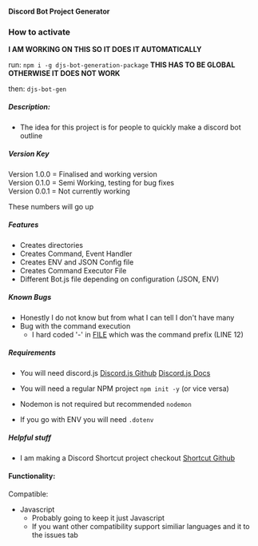#### Discord Bot Project Generator

### How to activate

**I AM WORKING ON THIS SO IT DOES IT AUTOMATICALLY**

run:
`npm i -g djs-bot-generation-package` **THIS HAS TO BE GLOBAL OTHERWISE IT DOES NOT WORK**

then:
`djs-bot-gen`

##### Description:

- The idea for this project is for people to quickly make a discord bot outline

##### Version Key

Version 1.0.0 = Finalised and working version <br>
Version 0.1.0 = Semi Working, testing for bug fixes <br>
Version 0.0.1 = Not currently working <br>

These numbers will go up

##### Features

- Creates directories
- Creates Command, Event Handler
- Creates ENV and JSON Config file
- Creates Command Executor File
- Different Bot.js file depending on configuration (JSON, ENV)

##### Known Bugs

- Honestly I do not know but from what I can tell I don't have many
- Bug with the command execution
  - I hard coded '-' in [FILE](lib/templates/executor/message.js) which was the command prefix (LINE 12)

##### Requirements

- You will need discord.js
  [Discord.js Github](https://github.com/discordjs/discord.js)
  [Discord.js Docs](https://discord.js.org/#/docs/main/stable/general/welcome)

- You will need a regular NPM project
  `npm init -y` (or vice versa)

- Nodemon is not required but recommended `nodemon`
- If you go with ENV you will need `.dotenv`

##### Helpful stuff

- I am making a Discord Shortcut project checkout
  [Shortcut Github](https://github.com/MicrosoftWord12/Discord-JS-Shortcuts-JS)

#### Functionality:

Compatible:

- Javascript
  - Probably going to keep it just Javascript
  - If you want other compatibility support similiar languages and it to the issues tab
